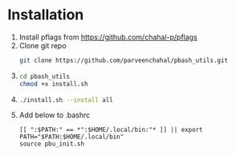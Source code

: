# Installation
  1. Install pflags from https://github.com/chahal-p/pflags
  1. Clone git repo
     ```sh
     git clone https://github.com/parveenchahal/pbash_utils.git
     ```
  1. ```sh
     cd pbash_utils
     chmod +x install.sh
     ```
  1. ```sh
     ./install.sh --install all
     ```
  1. Add below to .bashrc
     ```
     [[ ":$PATH:" == *":$HOME/.local/bin:"* ]] || export PATH="$PATH:$HOME/.local/bin"
     source pbu_init.sh
     ```
